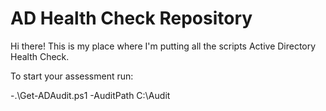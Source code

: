 # AD Health Check Repository

Hi there!
This is my place where I'm putting all the scripts Active Directory Health Check.

To start your assessment run:

-.\Get-ADAudit.ps1 -AuditPath C:\Audit 

